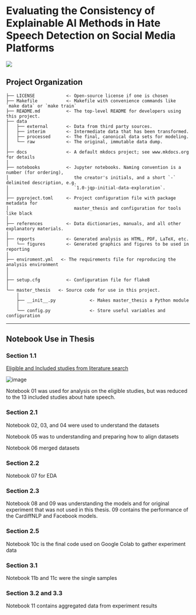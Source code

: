 # Evaluating the Consistency of Explainable AI Methods in Hate Speech Detection on Social Media Platforms

<a target="_blank" href="https://cookiecutter-data-science.drivendata.org/">
    <img src="https://img.shields.io/badge/CCDS-Project%20template-328F97?logo=cookiecutter" />
</a>

## Project Organization

```
├── LICENSE            <- Open-source license if one is chosen
├── Makefile           <- Makefile with convenience commands like `make data` or `make train`
├── README.md          <- The top-level README for developers using this project.
├── data
│   ├── external       <- Data from third party sources.
│   ├── interim        <- Intermediate data that has been transformed.
│   ├── processed      <- The final, canonical data sets for modeling.
│   └── raw            <- The original, immutable data dump.
│
├── docs               <- A default mkdocs project; see www.mkdocs.org for details
│
├── notebooks          <- Jupyter notebooks. Naming convention is a number (for ordering),
│                         the creator's initials, and a short `-` delimited description, e.g.
│                         `1.0-jqp-initial-data-exploration`.
│
├── pyproject.toml     <- Project configuration file with package metadata for 
│                         master_thesis and configuration for tools like black
│
├── references         <- Data dictionaries, manuals, and all other explanatory materials.
│
├── reports            <- Generated analysis as HTML, PDF, LaTeX, etc.
│   └── figures        <- Generated graphics and figures to be used in reporting
│
├── enviroment.yml   <- The requirements file for reproducing the analysis environment
│                         
│
├── setup.cfg          <- Configuration file for flake8
│
└── master_thesis   <- Source code for use in this project.
    │
    ├── __init__.py             <- Makes master_thesis a Python module
    │
    └── config.py               <- Store useful variables and configuration
```

--------

## Notebook Use in Thesis

### Section 1.1

[Eligible and Included studies from literature search](https://www.zotero.org/groups/5798956/gamez_master_thesis)

![image](https://github.com/user-attachments/assets/bc3285ec-59e1-4c7c-948f-c1598d9f91fe)

Notebook 01 was used for analysis on the eligible studies, but was reduced to the 13 included studies about hate speech.

### Section 2.1 

Notebook 02, 03, and 04 were used to understand the datasets

Notebook 05 was to understanding and preparing how to align datasets

Notebook 06 merged datasets

### Section 2.2

Notebook 07 for EDA

### Section 2.3

Notebook 08 and 09 was understanding the models and for original experiment that was not used in this thesis. 09 contains the performance of the CardiffNLP and Facebook models. 

### Section 2.5

Notebook 10c is the final code used on Google Colab to gather experiment data

### Section 3.1

Notebook 11b and 11c were the single samples 

### Section 3.2 and 3.3

Notebook 11 contains aggregated data from experiment results

